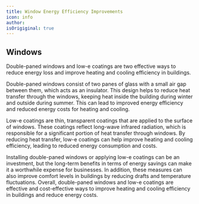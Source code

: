 ```yaml
---
title: Window Energy Efficiency Improvements
icon: info
author: 
isOrigiginal: true
---
```


## Windows

Double-paned windows and low-e coatings are two effective ways to reduce energy loss and improve heating and cooling efficiency in buildings.

Double-paned windows consist of two panes of glass with a small air gap between them, which acts as an insulator. This design helps to reduce heat transfer through the windows, keeping heat inside the building during winter and outside during summer. This can lead to improved energy efficiency and reduced energy costs for heating and cooling.

Low-e coatings are thin, transparent coatings that are applied to the surface of windows. These coatings reflect long-wave infrared radiation, which is responsible for a significant portion of heat transfer through windows. By reducing heat transfer, low-e coatings can help improve heating and cooling efficiency, leading to reduced energy consumption and costs.

Installing double-paned windows or applying low-e coatings can be an investment, but the long-term benefits in terms of energy savings can make it a worthwhile expense for businesses. In addition, these measures can also improve comfort levels in buildings by reducing drafts and temperature fluctuations. Overall, double-paned windows and low-e coatings are effective and cost-effective ways to improve heating and cooling efficiency in buildings and reduce energy costs.
